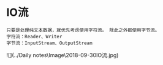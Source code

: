 # IO流

```
只要是处理纯文本数据，就优先考虑使用字符流。 除此之外都使用字节流。
字符流：Reader、Writer
字节流：InputStream、OutputStream
```

![](../Daily notes\Image\2018-09-30IO流.jpg)
